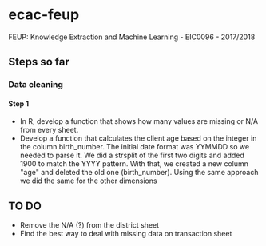 # ecac-feup
FEUP: Knowledge Extraction and Machine Learning - EIC0096 - 2017/2018

## Steps so far 

### Data cleaning

#### Step 1

* In R, develop a function that shows how many values are missing or N/A from every sheet. 
* Develop a function that calculates the client age based on the integer in the column birth_number. The initial date format was YYMMDD so we needed to parse it. We did a strsplit of the first two digits and added 1900 to match the YYYY pattern. With that, we created a new column "age" and deleted the old one (birth_number).
Using the same approach we did the same for the other dimensions

## TO DO 
* Remove the N/A (?) from the district sheet
* Find the best way to deal with missing data on transaction sheet

